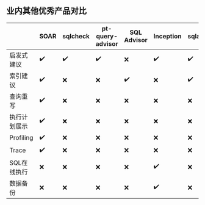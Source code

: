 ## 业内其他优秀产品对比

|              | SOAR | sqlcheck | pt-query-advisor | SQL Advisor | Inception | sqlautoreview |
| ---          | ---  | ---      | ---              | ---         | ---       | ---           |
| 启发式建议     | ✔️   | ✔️       | ✔️             | ❌          | ✔️        | ✔️             |
| 索引建议       | ✔️   | ❌      | ❌               | ✔️         | ❌       | ✔️             |
| 查询重写       | ✔️   | ❌      | ❌               | ❌          | ❌      | ❌            |
| 执行计划展示    | ✔️   | ❌      | ❌               | ❌          | ❌      | ❌            |
| Profiling     | ✔️   | ❌      | ❌               | ❌          | ❌      | ❌            |
| Trace         | ✔️   | ❌      | ❌               | ❌          | ❌      | ❌            |
| SQL在线执行    | ❌   | ❌       | ❌               | ❌          | ✔️       | ❌            |
| 数据备份       | ❌   | ❌       | ❌               | ❌          | ✔️       | ❌            |

